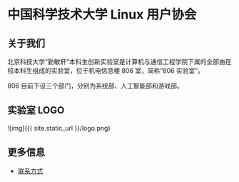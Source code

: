 ---
---

# 中国科学技术大学 Linux 用户协会

## 关于我们

北京科技大学“勤敏轩”本科生创新实验室是计算机与通信工程学院下属的全部由在校本科生组成的实验室，位于机电信息楼 806 室，简称“806 实验室”。

806 目前下设三个部门，分别为系统部、人工智能部和游戏部。

## 实验室 LOGO

![img]({{ site.static_url }}/logo.png)

## 更多信息

- [联系方式](lug/contact.md)
